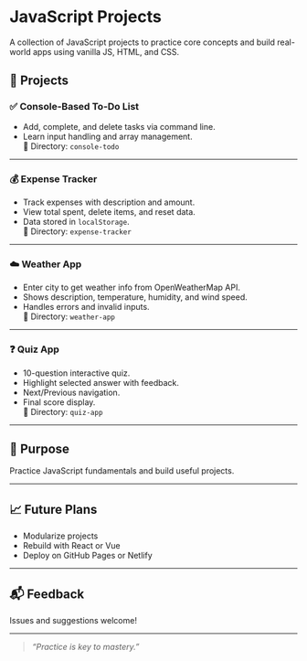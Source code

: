 # JavaScript Projects

A collection of JavaScript projects to practice core concepts and build real-world apps using vanilla JS, HTML, and CSS.

## 📂 Projects

### ✅ Console-Based To-Do List  
- Add, complete, and delete tasks via command line.  
- Learn input handling and array management.  
📁 Directory: `console-todo`

---

### 💰 Expense Tracker  
- Track expenses with description and amount.  
- View total spent, delete items, and reset data.  
- Data stored in `localStorage`.  
📁 Directory: `expense-tracker`

---

### ☁️ Weather App  
- Enter city to get weather info from OpenWeatherMap API.  
- Shows description, temperature, humidity, and wind speed.  
- Handles errors and invalid inputs.  
📁 Directory: `weather-app`

---

### ❓ Quiz App  
- 10-question interactive quiz.  
- Highlight selected answer with feedback.  
- Next/Previous navigation.  
- Final score display.  
📁 Directory: `quiz-app`

---

## 📌 Purpose  
Practice JavaScript fundamentals and build useful projects.

---

## 📈 Future Plans  
- Modularize projects  
- Rebuild with React or Vue  
- Deploy on GitHub Pages or Netlify

---

## 📬 Feedback  
Issues and suggestions welcome!

---

> _“Practice is key to mastery.”_
